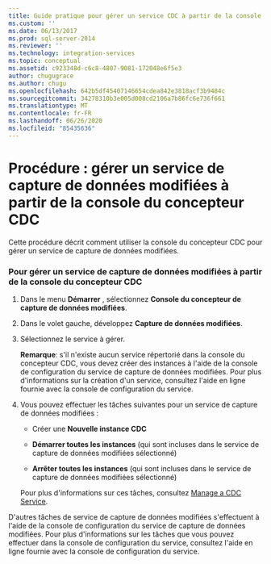 ```yaml
---
title: Guide pratique pour gérer un service CDC à partir de la console CDC Designer| Microsoft Docs
ms.custom: ''
ms.date: 06/13/2017
ms.prod: sql-server-2014
ms.reviewer: ''
ms.technology: integration-services
ms.topic: conceptual
ms.assetid: c923348d-c6c8-4807-9081-172048e6f5e3
author: chugugrace
ms.author: chugu
ms.openlocfilehash: 642b5df45407146654cdea842e3818acf3b9484c
ms.sourcegitcommit: 34278310b3e005d008cd2106a7b86fc6e736f661
ms.translationtype: MT
ms.contentlocale: fr-FR
ms.lasthandoff: 06/26/2020
ms.locfileid: "85435636"
---
```

# <a name="how-to-manage-a-cdc-service-from-the-cdc-designer-console"></a>Procédure : gérer un service de capture de données modifiées à partir de la console du concepteur CDC
  Cette procédure décrit comment utiliser la console du concepteur CDC pour gérer un service de capture de données modifiées.  
  
### <a name="to-manage-a-cdc-service-from-the-cdc-designer-console"></a>Pour gérer un service de capture de données modifiées à partir de la console du concepteur CDC  
  
1.  Dans le menu **Démarrer** , sélectionnez **Console du concepteur de capture de données modifiées**.  
  
2.  Dans le volet gauche, développez **Capture de données modifiées**.  
  
3.  Sélectionnez le service à gérer.  
  
     **Remarque**: s'il n'existe aucun service répertorié dans la console du concepteur CDC, vous devez créer des instances à l'aide de la console de configuration du service de capture de données modifiées. Pour plus d'informations sur la création d'un service, consultez l'aide en ligne fournie avec la console de configuration du service.  
  
4.  Vous pouvez effectuer les tâches suivantes pour un service de capture de données modifiées :  
  
    -   Créer une **Nouvelle instance CDC**  
  
    -   **Démarrer toutes les instances** (qui sont incluses dans le service de capture de données modifiées sélectionné)  
  
    -   **Arrêter toutes les instances** (qui sont incluses dans le service de capture de données modifiées sélectionné)  
  
     Pour plus d'informations sur ces tâches, consultez [Manage a CDC Service](manage-a-cdc-service.md).  
  
 D'autres tâches de service de capture de données modifiées s'effectuent à l'aide de la console de configuration du service de capture de données modifiées. Pour plus d'informations sur les tâches que vous pouvez effectuer dans la console de configuration du service, consultez l'aide en ligne fournie avec la console de configuration du service.  
  
  
